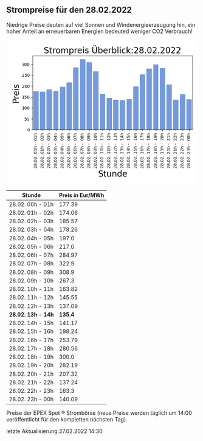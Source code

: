 
## Strompreise für den 28.02.2022

Niedrige Preise deuten auf viel Sonnen und Windenergieerzeugung hin, ein hoher Anteil an erneuerbaren Energien bedeuted weniger CO2 Verbrauch!

![Strompreis übersicht](imgs/strompreis_uebersicht.png)

| Stunde | Preis in Eur/MWh |
|---|---|
| 28.02. 00h -  01h | 177.39 | 
| 28.02. 01h -  02h | 174.06 | 
| 28.02. 02h -  03h | 185.57 | 
| 28.02. 03h -  04h | 178.26 | 
| 28.02. 04h -  05h | 197.0 | 
| 28.02. 05h -  06h | 217.0 | 
| 28.02. 06h -  07h | 284.97 | 
| 28.02. 07h -  08h | 322.9 | 
| 28.02. 08h -  09h | 308.9 | 
| 28.02. 09h -  10h | 267.3 | 
| 28.02. 10h -  11h | 163.82 | 
| 28.02. 11h -  12h | 145.55 | 
| 28.02. 12h -  13h | 137.09 | 
| **28.02. 13h -  14h** | **135.4** | 
| 28.02. 14h -  15h | 141.17 | 
| 28.02. 15h -  16h | 198.24 | 
| 28.02. 16h -  17h | 253.79 | 
| 28.02. 17h -  18h | 280.56 | 
| 28.02. 18h -  19h | 300.0 | 
| 28.02. 19h -  20h | 282.19 | 
| 28.02. 20h -  21h | 207.32 | 
| 28.02. 21h -  22h | 137.24 | 
| 28.02. 22h -  23h | 163.3 | 
| 28.02. 23h -  00h | 140.09 | 

Preise der EPEX Spot ® Strombörse (neue Preise werden täglich um 14:00 veröffentlicht für den kompletten nächsten Tag).

letzte Aktualisierung:27.02.2022 14:30
